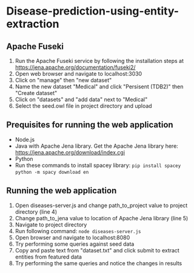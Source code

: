 # Disease-prediction-using-entity-extraction

## Apache Fuseki
1. Run the Apache Fuseki service by following the installation steps at https://jena.apache.org/documentation/fuseki2/
2. Open web browser and navigate to localhost:3030
3. Click on "manage" then "new dataset"
4. Name the new dataset "Medical" and click "Persisent (TDB2)" then "Create dataset"
5. Click on "datasets" and "add data" next to "Medical"
6. Select the seed.owl file in project directory and upload


## Prequisites for running the web application
* Node.js
* Java with Apache Jena library. Get the Apache Jena library here: https://jena.apache.org/download/index.cgi
* Python
* Run these commands to install spacey library:
    `pip install spacey`
    `python -m spacy download en`

## Running the web application
1. Open diseases-server.js and change path_to_project value to project directory (line 4)
2. Change path_to_jena value to location of Apache Jena library (line 5)
3. Navigate to project directory
4. Run following command:
    `node diseases-server.js`
5. Open browser and navigate to localhost:8080
6. Try performing some queries against seed data
7. Copy and paste text from "dataset.txt" and click submit to extract entities from featured data
8. Try performing the same queries and notice the changes in results